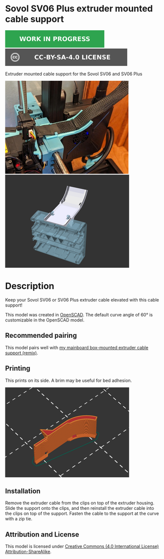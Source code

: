# Sovol SV06 Plus extruder mounted cable support

![This model is a work in progress][work-in-progress-badge]
[![CC-BY-SA-4.0 license][license-badge]][license]

Extruder mounted cable support for the Sovol SV06 and SV06 Plus

![Photo](images/readme/photo.jpg)
![Model render](images/readme/render-extruder-support-model-preview.png)

# Description

Keep your Sovol SV06 or SV06 Plus extruder cable elevated with this cable
support!

This model was created in [OpenSCAD][openscad]. The default curve angle of 60°
is customizable in the OpenSCAD model.

## Recommended pairing

This model pairs well with
[my mainboard box-mounted extruder cable support (remix)][sv06-mainboard-cable-support].

## Printing

This prints on its side. A brim may be useful for bed adhesion.

![Slicer screenshot](images/readme/slicer-screenshot.png)

## Installation

Remove the extruder cable from the clips on top of the extruder housing. Slide
the support onto the clips, and then reinstall the extruder cable into the
clips on top of the support. Fasten the cable to the support at the curve with a
zip tie.

## Attribution and License

This model is licensed under
[Creative Commons (4.0 International License) Attribution-ShareAlike][license].


[license-badge]: /_static/license-badge-cc-by-sa-4.0.svg
[license]: http://creativecommons.org/licenses/by-sa/4.0/
[openscad]: https://openscad.org
[sv06-mainboard-cable-support]: ../mainboard-cable-support/
[work-in-progress-badge]: /_static/work-in-progress-badge.svg
